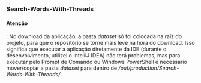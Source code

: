 <h3><b>Search-Words-With-Threads</b></h3>

<h4><b>Atenção</b></h4>: No download da aplicação, a pasta <i>dataset</i> só foi colocada na raíz do projeto, para que o repositório se torne mais leve na hora do download. 
Isso significa que executar a aplicação diretamente da IDE (durante o desenvolvimento, utilizei o IntelliJ IDEA) não terá problemas, mas para executar pelo Prompt de Comando ou Windows PowerShell é necessário mover/copiar a pasta <i>dataset</i> para dentro de <i>/out/production/Search-Words-With-Threads/</i>.
